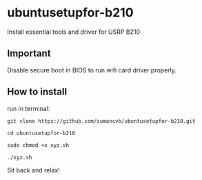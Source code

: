 # ubuntusetupfor-b210
Install essential tools and driver for USRP B210

## Important 
Disable secure boot in BIOS to run wifi card driver properly.

## How to install
run in terminal:


    git clone https://github.com/sumancvb/ubuntusetupfor-b210.git
    
    cd ubuntusetupfor-b210
    
    sudo chmod +x xyz.sh
    
    ./xyz.sh
    
    
Sit back and relax!
